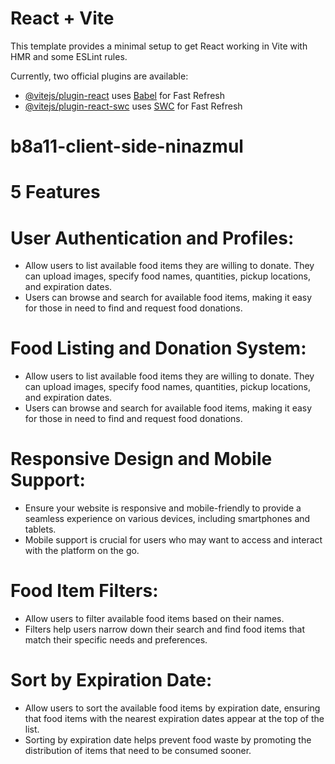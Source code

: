 # React + Vite

This template provides a minimal setup to get React working in Vite with HMR and some ESLint rules.

Currently, two official plugins are available:

- [@vitejs/plugin-react](https://github.com/vitejs/vite-plugin-react/blob/main/packages/plugin-react/README.md) uses [Babel](https://babeljs.io/) for Fast Refresh
- [@vitejs/plugin-react-swc](https://github.com/vitejs/vite-plugin-react-swc) uses [SWC](https://swc.rs/) for Fast Refresh
# b8a11-client-side-ninazmul

# 5 Features

# User Authentication and Profiles:
- Allow users to list available food items they are willing to donate. They can upload images, specify food names, quantities, pickup locations, and expiration dates.
- Users can browse and search for available food items, making it easy for those in need to find and request food donations.

# Food Listing and Donation System:
- Allow users to list available food items they are willing to donate. They can upload images, specify food names, quantities, pickup locations, and expiration dates.
- Users can browse and search for available food items, making it easy for those in need to find and request food donations.

# Responsive Design and Mobile Support:
- Ensure your website is responsive and mobile-friendly to provide a seamless experience on various devices, including smartphones and tablets.
- Mobile support is crucial for users who may want to access and interact with the platform on the go.

# Food Item Filters:
- Allow users to filter available food items based on their names.
- Filters help users narrow down their search and find food items that match their specific needs and preferences.

# Sort by Expiration Date:
- Allow users to sort the available food items by expiration date, ensuring that food items with the nearest expiration dates appear at the top of the list.
- Sorting by expiration date helps prevent food waste by promoting the distribution of items that need to be consumed sooner.